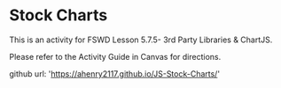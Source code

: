 # Stock Charts

This is an activity for FSWD Lesson 5.7.5- 3rd Party Libraries & ChartJS.

Please refer to the Activity Guide in Canvas for directions.

github url: 'https://ahenry2117.github.io/JS-Stock-Charts/'
